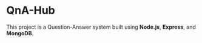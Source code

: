 # QnA-Hub
This project is a Question-Answer system built using **Node.js**, **Express**, and **MongoDB**.
